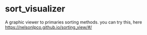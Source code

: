 # sort_visualizer

A graphic viewer to primaries sorting methods.
you can try this, here https://nelsonlpco.github.io/sorting_view/#/
